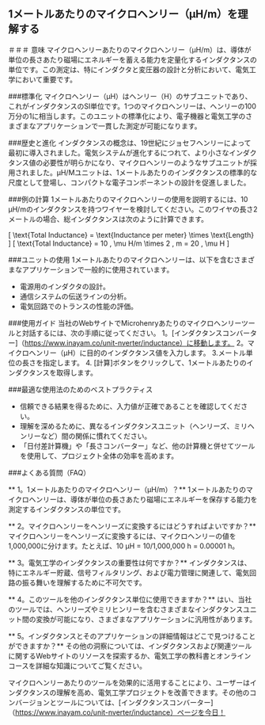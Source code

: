 ## 1メートルあたりのマイクロヘンリー（µH/m）を理解する

＃＃＃ 意味
マイクロヘンリーあたりのマイクロヘンリー（µH/m）は、導体が単位の長さあたり磁場にエネルギーを蓄える能力を定量化するインダクタンスの単位です。この測定は、特にインダクタと変圧器の設計と分析において、電気工学において重要です。

###標準化
マイクロヘンリー（µH）はヘンリー（H）のサブユニットであり、これがインダクタンスのSI単位です。1つのマイクロヘンリーは、ヘンリーの100万分の1に相当します。このユニットの標準化により、電子機器と電気工学のさまざまなアプリケーションで一貫した測定が可能になります。

###歴史と進化
インダクタンスの概念は、19世紀にジョセフヘンリーによって最初に導入されました。電気システムが進化するにつれて、より小さなインダクタンス値の必要性が明らかになり、マイクロヘンリーのようなサブユニットが採用されました。µH/Mユニットは、1メートルあたりのインダクタンスの標準的な尺度として登場し、コンパクトな電子コンポーネントの設計を促進しました。

###例の計算
1メートルあたりのマイクロヘンリーの使用を説明するには、10 µH/mのインダクタンスを持つワイヤーを検討してください。このワイヤの長さ2メートルの場合、総インダクタンスは次のように計算できます。

\[ \text{Total Inductance} = \text{Inductance per meter} \times \text{Length} \]
\[ \text{Total Inductance} = 10 \, \mu H/m \times 2 \, m = 20 \, \mu H \]

###ユニットの使用
1メートルあたりのマイクロヘンリーは、以下を含むさまざまなアプリケーションで一般的に使用されています。
- 電源用のインダクタの設計。
- 通信システムの伝送ラインの分析。
- 電気回路でのトランスの性能の評価。

###使用ガイド
当社のWebサイトでMicrohenryあたりのマイクロヘンリーツールと対話するには、次の手順に従ってください。
1。[インダクタンスコンバーター]（https://www.inayam.co/unit-nverter/inductance）に移動します。
2。マイクロヘンリー（µH）に目的のインダクタンス値を入力します。
3.メートル単位の長さを指定します。
4. [計算]ボタンをクリックして、1メートルあたりのインダクタンスを取得します。

###最適な使用法のためのベストプラクティス
- 信頼できる結果を得るために、入力値が正確であることを確認してください。
- 理解を深めるために、異なるインダクタンスユニット（ヘンリーズ、ミリヘンリーなど）間の関係に慣れてください。
- 「日付差計算機」や「長さコンバーター」など、他の計算機と併せてツールを使用して、プロジェクト全体の効率を高めます。

###よくある質問（FAQ）

** 1。1メートルあたりのマイクロヘンリー（µH/m）？**
1メートルあたりのマイクロヘンリーは、導体が単位の長さあたり磁場にエネルギーを保存する能力を測定するインダクタンスの単位です。

** 2。マイクロヘンリーをヘンリーズに変換するにはどうすればよいですか？**
マイクロヘンリーをヘンリーズに変換するには、マイクロヘンリーの値を1,000,000に分けます。たとえば、10 µH = 10/1,000,000 h = 0.00001 h。

** 3。電気工学のインダクタンスの重要性は何ですか？**
インダクタンスは、特にエネルギー貯蔵、信号フィルタリング、および電力管理に関連して、電気回路の振る舞いを理解するために不可欠です。

** 4。このツールを他のインダクタンス単位に使用できますか？**
はい、当社のツールでは、ヘンリーズやミリヒンリーを含むさまざまなインダクタンスユニット間の変換が可能になり、さまざまなアプリケーションに汎用性があります。

** 5。インダクタンスとそのアプリケーションの詳細情報はどこで見つけることができますか？**
その他の洞察については、インダクタンスおよび関連ツールに関するWebサイトのリソースを探索するか、電気工学の教科書とオンラインコースを詳細な知識についてご覧ください。

マイクロヘンリーあたりのツールを効果的に活用することにより、ユーザーはインダクタンスの理解を高め、電気工学プロジェクトを改善できます。その他のコンバージョンとツールについては、[インダクタンスコンバーター]（https://www.inayam.co/unit-nverter/inductance）ページを今日！
